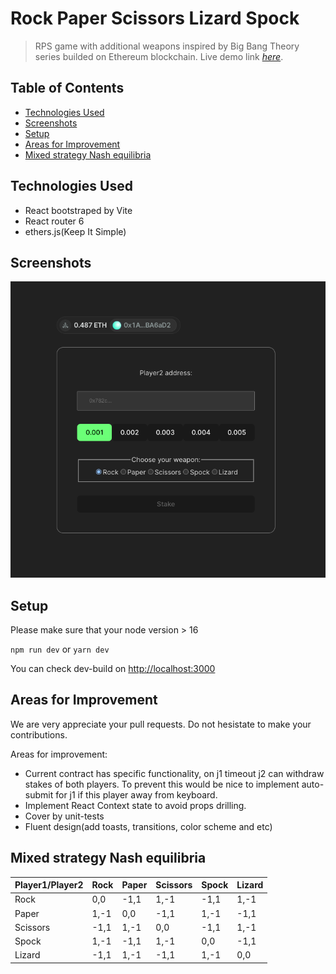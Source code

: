 # Rock Paper Scissors Lizard Spock
> RPS game with additional weapons inspired by Big Bang Theory series builded on Ethereum blockchain.
> Live demo link [_here_](https://rps-snowy-zeta.vercel.app/).

## Table of Contents
* [Technologies Used](#technologies-used)
* [Screenshots](#screenshots)
* [Setup](#setup)
* [Areas for Improvement](#areas-for-improvement)
* [Mixed strategy Nash equilibria](#mixed-strategy-nash-equilibria)


## Technologies Used
- React bootstraped by Vite
- React router 6
- ethers.js(Keep It Simple)


## Screenshots
![Example screenshot](./img/screenshot.png)


## Setup
Please make sure that your node version > 16

`npm run dev` or `yarn dev`

You can check dev-build on [http://localhost:3000](http://localhost:3000)

## Areas for Improvement
We are very appreciate your pull requests. Do not hesistate to make your contributions.

Areas for improvement:
- Current contract has specific functionality, on j1 timeout j2 can withdraw stakes of both players. To prevent this would be nice to implement auto-submit for j1 if this player away from keyboard.
- Implement React Context state to avoid props drilling.
- Cover by unit-tests
- Fluent design(add toasts, transitions, color scheme and etc)

## Mixed strategy Nash equilibria


| Player1/Player2 | Rock | Paper | Scissors | Spock | Lizard |
|-----------------|------|-------|----------|-------|--------|
| Rock            | 0,0  | -1,1  | 1,-1     | -1,1  | 1,-1   |
| Paper           | 1,-1 | 0,0   | -1,1     | 1,-1  | -1,1   |
| Scissors        | -1,1 | 1,-1  | 0,0      | -1,1  | 1,-1   |
| Spock           | 1,-1 | -1,1  | 1,-1     | 0,0   | -1,1   |
| Lizard          | -1,1 | 1,-1  | -1,1     | 1,-1  | 0,0    |
